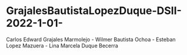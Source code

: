 # GrajalesBautistaLopezDuque-DSII-2022-1-01-
Carlos Edward Grajales Marmolejo - Wilmer Bautista Ochoa - Esteban Lopez Mazuera - Lina Marcela Duque Becerra

